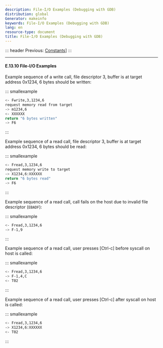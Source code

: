 ```yaml
---
description: File-I/O Examples (Debugging with GDB)
distribution: global
Generator: makeinfo
keywords: File-I/O Examples (Debugging with GDB)
lang: en
resource-type: document
title: File-I/O Examples (Debugging with GDB)
---
```

::: header
Previous: [Constants](Constants.html#Constants)]
:::

---

#### E.13.10 File-I/O Examples

Example sequence of a write call, file descriptor 3, buffer is at target address 0x1234, 6 bytes should be written:

::: smallexample

```bash
<- Fwrite,3,1234,6
request memory read from target
-> m1234,6
<- XXXXXX
return "6 bytes written"
-> F6
```

:::

Example sequence of a read call, file descriptor 3, buffer is at target address 0x1234, 6 bytes should be read:

::: smallexample

```bash
<- Fread,3,1234,6
request memory write to target
-> X1234,6:XXXXXX
return "6 bytes read"
-> F6
```

:::

Example sequence of a read call, call fails on the host due to invalid file descriptor (`EBADF`):

::: smallexample

```bash
<- Fread,3,1234,6
-> F-1,9
```

:::

Example sequence of a read call, user presses [Ctrl-c] before syscall on host is called:

::: smallexample

```bash
<- Fread,3,1234,6
-> F-1,4,C
<- T02
```

:::

Example sequence of a read call, user presses [Ctrl-c] after syscall on host is called:

::: smallexample

```bash
<- Fread,3,1234,6
-> X1234,6:XXXXXX
<- T02
```

:::
